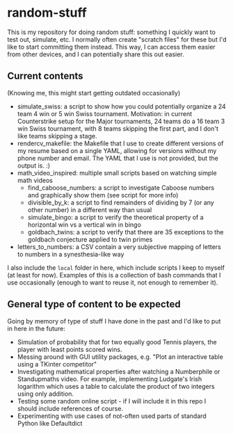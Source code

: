 # random-stuff

This is my repository for doing random stuff: something I quickly want to test out, simulate, etc. 
I normally often create "scratch files" for these but I'd like to start committing them instead. This way,
I can access them easier from other devices, and I can potentially share this out easier.

## Current contents
(Knowing me, this might start getting outdated occasionally)
- simulate_swiss: a script to show how you could potentially organize a 24 team 4 win or 5 win Swiss tournament. 
Motivation: in current Counterstrike setup for the Major tournaments, 24 teams do a 16 team 3 win Swiss tournament, 
with 8 teams skipping the first part, and I don't like teams skipping a stage.
- rendercv_makefile: the Makefile that I use to create different versions of my resume based on a single YAML, allowing 
for versions without my phone number and email. The YAML that I use is not provided, but the output is. :)
- math_video_inspired: multiple small scripts based on watching simple math videos
  - find_caboose_numbers: a script to investigate Caboose numbers and graphically show them (see script for more info)
  - divisible_by_k: a script to find remainders of dividing by 7 (or any other number) in a different way than usual
  - simulate_bingo: a script to verify the theoretical property of a horizontal win vs a vertical win in bingo
  - goldbach_twins: a script to verify that there are 35 exceptions to the goldbach conjecture applied to twin primes
- letters_to_numbers: a CSV contain a very subjective mapping of letters to numbers in a synesthesia-like way

I also include the `local` folder in here, which include scripts I keep to myself (at least for now). Examples of this
is a collection of bash commands that I use occasionally (enough to want to reuse it, not enough to remember it).

## General type of content to be expected
Going by memory of type of stuff I have done in the past and I'd like to put in here in the future:
- Simulation of probability that for two equally good Tennis players, the player with least points scored wins.
- Messing around with GUI utility packages, e.g. "Plot an interactive table using a TKinter competitor"
- Investigating mathematical properties after watching a Numberphile or Standupmaths video. For example, implementing 
Ludgate's Irish logarithm which uses a table to calculate the product of two integers using only addition.
- Testing some random online script - if I will include it in this repo I should include references of course.
- Experimenting with use cases of not-often used parts of standard Python like Defaultdict
